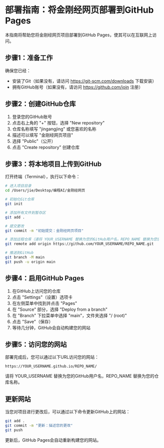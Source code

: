 # 部署指南：将金刚经网页部署到GitHub Pages

本指南将帮助您将金刚经网页项目部署到GitHub Pages，使其可以在互联网上访问。

## 步骤1：准备工作

确保您已经：
- 安装了Git（如果没有，请访问 https://git-scm.com/downloads 下载安装）
- 拥有GitHub账号（如果没有，请访问 https://github.com/join 注册）

## 步骤2：创建GitHub仓库

1. 登录您的GitHub账号
2. 点击右上角的 "+" 按钮，选择 "New repository"
3. 仓库名称填写 "jingangjing" 或您喜欢的名称
4. 描述可以填写 "金刚经网页项目"
5. 选择 "Public"（公开）
6. 点击 "Create repository" 创建仓库

## 步骤3：将本地项目上传到GitHub

打开终端（Terminal），执行以下命令：

```bash
# 进入项目目录
cd /Users/jie/Desktop/编程AI/金刚经网页

# 初始化Git仓库
git init

# 添加所有文件到暂存区
git add .

# 提交更改
git commit -m "初始提交：金刚经网页项目"

# 添加远程仓库（请将 YOUR_USERNAME 替换为您的GitHub用户名，REPO_NAME 替换为您创建的仓库名称）
git remote add origin https://github.com/YOUR_USERNAME/REPO_NAME.git

# 推送到GitHub
git branch -M main
git push -u origin main
```

## 步骤4：启用GitHub Pages

1. 在GitHub上访问您的仓库
2. 点击 "Settings"（设置）选项卡
3. 在左侧菜单中找到并点击 "Pages"
4. 在 "Source" 部分，选择 "Deploy from a branch"
5. 在 "Branch" 下拉菜单中选择 "main"，文件夹选择 "/ (root)"
6. 点击 "Save"（保存）
7. 等待几分钟，GitHub会自动构建您的网站

## 步骤5：访问您的网站

部署完成后，您可以通过以下URL访问您的网站：

```
https://YOUR_USERNAME.github.io/REPO_NAME/
```

请将 YOUR_USERNAME 替换为您的GitHub用户名，REPO_NAME 替换为您的仓库名称。

## 更新网站

当您对项目进行更改后，可以通过以下命令更新GitHub上的网站：

```bash
git add .
git commit -m "更新：描述您的更改"
git push
```

更新后，GitHub Pages会自动重新构建您的网站。